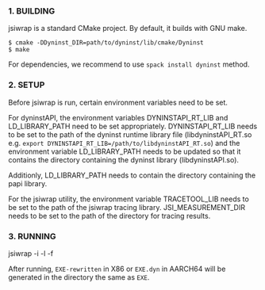 ### 1. BUILDING

jsiwrap is a standard CMake project. By default, it builds with GNU make.

```
$ cmake -DDyninst_DIR=path/to/dyninst/lib/cmake/Dyninst
$ make
```

For dependencies, we recommend to use `spack install dyninst` method.

### 2. SETUP

Before jsiwrap is run, certain environment variables need to be set.

For dyninstAPI, the environment variables DYNINSTAPI_RT_LIB and LD_LIBRARY_PATH need to be set appropriately. DYNINSTAPI_RT_LIB needs to be set to the path of the dyninst runtime library file (libdyninstAPI_RT.so e.g. `export DYNINSTAPI_RT_LIB=/path/to/libdyninstAPI_RT.so`) and the environment variable LD_LIBRARY_PATH needs to be updated so that it contains the directory containing the dyninst library (libdyninstAPI.so).

Additionly, LD_LIBRARY_PATH needs to contain the directory containing the papi library.

For the jsiwrap utility, the environment variable TRACETOOL_LIB needs to be set to the path of the jsiwrap tracing library. JSI_MEASUREMENT_DIR needs to be set to the path of the directory for tracing results.

### 3. RUNNING

jsiwrap -i <EXE> -l <LIB> -f <FUNC>

After running, `EXE-rewritten` in X86 or `EXE.dyn` in AARCH64 will be generated in the directory the same as `EXE`.
